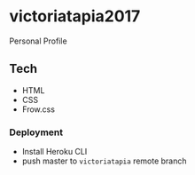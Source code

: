 # victoriatapia2017
Personal Profile

## Tech
- HTML
- CSS
- Frow.css

### Deployment
- Install Heroku CLI
- push master to `victoriatapia` remote branch
